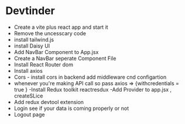  # Devtinder
- Create a vite plus react app and start it 
- Remove the uncesscary code
- install tailwind.js
- install Daisy UI 
- Add NavBar Component to App.jsx
- Create a NavBar seperate Component File
- Install React Router  dom 
- Install axios 
- Cors - install cors in backend  add middleware cnd configartion
- whenever you're making API call so pass axios  => {withcredentials = true }
-Install Redux toolkit  reactresdux
-Add Provider to app.jsx , createSLice
- Add  redux devtool extension 
- Login see if your data is coming properly or not
- Logout page 